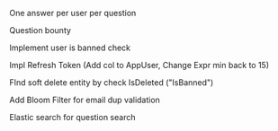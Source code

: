 One answer per user per question

Question bounty

Implement user is banned check

Impl Refresh Token (Add col to AppUser, Change Expr min back to 15)

FInd soft delete entity by check IsDeleted ("IsBanned")

Add Bloom Filter for email dup validation

Elastic search for question search